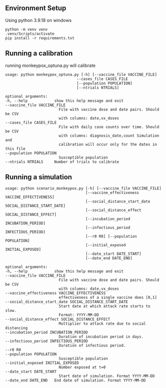 ## Environment Setup

Using python 3.9.18 on windows

    python -m venv venv
    .venv/Scripts/activate
    pip install -r requirements.txt

## Running a calibration

running monkeypox_optuna.py will calibrate 

    usage: python monkeypox_optuna.py [-h] [--vaccine_file VACCINE_FILE]
                                    --cases_file CASES_FILE
                                    [--population POPULATION]
                                    [--ntrials NTRIALS]

    optional arguments:
    -h, --help            show this help message and exit
    --vaccine_file VACCINE_FILE
                            File with vaccine dose and date pairs. Should be CSV
                            with columns: date,vx_doses
    --cases_file CASES_FILE
                            File with daily case counts over time. Should be CSV
                            with columns: diagnosis_date,count Simulation and
                            calibration will occur only for the dates in this file
    --population POPULATION
                            Susceptible population
    --ntrials NTRIALS     Number of trials to calibrate

## Running a simulation

    usage: python scenario_monkeypox.py [-h] [--vaccine_file VACCINE_FILE]
                                        [--vaccine_effectiveness VACCINE_EFFECTIVENESS]
                                        [--social_distance_start_date SOCIAL_DISTANCE_START_DATE]
                                        [--social_distance_effect SOCIAL_DISTANCE_EFFECT]
                                        [--incubation_period INCUBATION_PERIOD]
                                        [--infectious_period INFECTIOUS_PERIOD]
                                        [--r0 R0] [--population POPULATION]
                                        [--initial_exposed INITIAL_EXPOSED]
                                        [--date_start DATE_START]
                                        [--date_end DATE_END]

    optional arguments:
    -h, --help            show this help message and exit
    --vaccine_file VACCINE_FILE
                            File with vaccine dose and date pairs. Should be CSV
                            with columns: date,vx_doses
    --vaccine_effectiveness VACCINE_EFFECTIVENESS
                            effectiveness of a single vaccine does [0,1]
    --social_distance_start_date SOCIAL_DISTANCE_START_DATE
                            Start date at which attack rate starts to slow.
                            Format: YYYY-MM-DD
    --social_distance_effect SOCIAL_DISTANCE_EFFECT
                            Multiplier to attack rate due to social distancing
    --incubation_period INCUBATION_PERIOD
                            Duration of incubation period in days.
    --infectious_period INFECTIOUS_PERIOD
                            Duration of infectious period.
    --r0 R0
    --population POPULATION
                            Susceptible population
    --initial_exposed INITIAL_EXPOSED
                            Number exposed at t=0
    --date_start DATE_START
                            Start date of simulation. Format YYYY-MM-DD
    --date_end DATE_END   End date of simulation. Format YYYY-MM-DD
